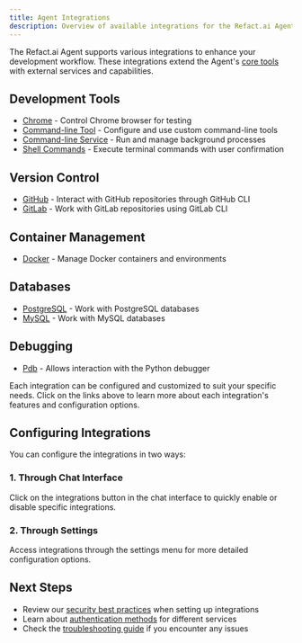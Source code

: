 ```yaml
---
title: Agent Integrations
description: Overview of available integrations for the Refact.ai Agent
---
```


The Refact.ai Agent supports various integrations to enhance your development workflow. These integrations extend the Agent's [core tools](../tools) with external services and capabilities.

## Development Tools
- [Chrome](./chrome) - Control Chrome browser for testing
- [Command-line Tool](./command-line-tool) - Configure and use custom command-line tools
- [Command-line Service](./command-line-service) - Run and manage background processes
- [Shell Commands](./shell-commands) - Execute terminal commands with user confirmation

## Version Control
- [GitHub](./github) - Interact with GitHub repositories through GitHub CLI
- [GitLab](./gitlab) - Work with GitLab repositories using GitLab CLI

## Container Management
- [Docker](./docker) - Manage Docker containers and environments

## Databases
- [PostgreSQL](./postgresql) - Work with PostgreSQL databases
- [MySQL](./mysql) - Work with MySQL databases

## Debugging
- [Pdb](./pdb) - Allows interaction with the Python debugger

Each integration can be configured and customized to suit your specific needs. Click on the links above to learn more about each integration's features and configuration options.

## Configuring Integrations

You can configure the integrations in two ways:

### 1. Through Chat Interface

Click on the integrations button in the chat interface to quickly enable or disable specific integrations.

### 2. Through Settings

Access integrations through the settings menu for more detailed configuration options.

## Next Steps

- Review our [security best practices](../security) when setting up integrations
- Learn about [authentication methods](../authentication) for different services
- Check the [troubleshooting guide](../troubleshooting) if you encounter any issues
